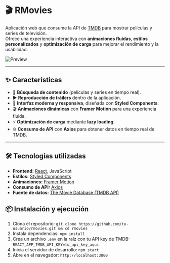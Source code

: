 # 🎬 RMovies  

Aplicación web que consume la API de [TMDB](https://www.themoviedb.org/) para mostrar películas y series de televisión.  
Ofrece una experiencia interactiva con **animaciones fluidas**, **estilos personalizados** y **optimización de carga** para mejorar el rendimiento y la usabilidad.  

![Preview](https://res.cloudinary.com/dgdcfmnnx/image/upload/v1757284147/rmovies-Bx-pLRhl_hmr1nu.png) <!-- agrega una imagen o gif de la app -->

---

## ✨ Características  

- 🔎 **Búsqueda de contenido** (películas y series en tiempo real).  
- ▶️ **Reproducción de tráilers** dentro de la aplicación.  
- 🎨 **Interfaz moderna y responsiva**, diseñada con **Styled Components**.  
- 🎬 **Animaciones dinámicas** con **Framer Motion** para una experiencia fluida.  
- ⚡ **Optimización de carga** mediante **lazy loading**.  
- 🌐 **Consumo de API** con **Axios** para obtener datos en tiempo real de TMDB.  

---

## 🛠️ Tecnologías utilizadas  

- **Frontend:** [React](https://react.dev/), JavaScript  
- **Estilos:** [Styled Components](https://styled-components.com/)  
- **Animaciones:** [Framer Motion](https://www.framer.com/motion/)  
- **Consumo de API:** [Axios](https://axios-http.com/)  
- **Fuente de datos:** [The Movie Database (TMDB API)](https://developer.themoviedb.org/)  

## 📦 Instalación y ejecución  

1. Clona el repositorio: `git clone https://github.com/tu-usuario/rmovies.git && cd rmovies`  
2. Instala dependencias: `npm install`  
3. Crea un archivo `.env` en la raíz con tu API key de TMDB: `REACT_APP_TMDB_API_KEY=tu_api_key_aqui`  
4. Inicia el servidor de desarrollo: `npm start`  
5. Abre en el navegador: `http://localhost:3000`  

